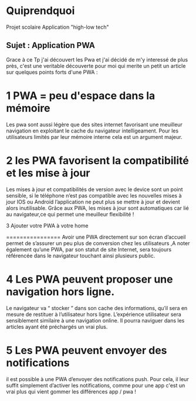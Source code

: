 # Quiprendquoi
Projet scolaire Application "high-low tech"

## Sujet : Application PWA

Grace à ce Tp j'ai découvert les Pwa et j'ai décidé de m'y interessé de plus près, c'est une veritable découverte pour moi qui merite un petit un article sur quelques points forts d'une PWA :

1 PWA = peu d'espace dans la mémoire
================

Les pwa sont aussi légère que des sites internet favorisant une meuilleur navigation en exploitant le cache du navigateur intelligeament. 
Pour les utilisateurs limités par leur mémoire interne cela est un argument majeur. 

2 les PWA favorisent la compatibilité et les mise à jour
================

Les mises à jour et compatibilités de version avec le device sont un point sensible, si le téléphone n’est pas compatible avec les nouvelles mises à jour IOS ou Androïd l’application ne peut plus se mettre à jour et devient alors inutilisable. Grâce aux PWA, les mises à jour sont automatiques car lié au navigateur,ce qui permet une meuilleur flexibilité !

3 Ajouter votre PWA à votre home

================
Avoir une PWA directement sur son écran d’accueil permet de s’assurer un peu plus de conversion chez les utilisateurs ,A noter également qu’une PWA, par son statut de site Internet, sera toujours référencée dans le navigateur touchant ainsi plusieurs public.

4 Les PWA peuvent proposer une navigation hors ligne.
================

Le navigateur va  “ stocker ” dans son cache des informations, qu’il sera en mesure de restituer à l’utilisateur hors ligne. L’expérience utilisateur sera sensiblement similaire à une navigation online. Il pourra naviguer dans les articles ayant été préchargés un vrai plus.

5 Les PWA peuvent envoyer des notifications
================

il est possible à une PWA d’envoyer des notifications push. Pour cela, il leur suffit simplement d’activer les notifications, comme pour une app c'est un vrai plus qui vient gommer les différences app / pwa !